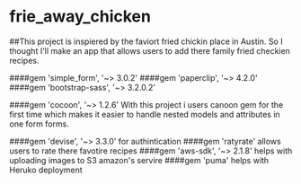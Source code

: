 # frie_away_chicken

##This project is inspiered by the faviort fried chickin place in Austin. So I thought I'll make an app that allows users to add there family fried checkien recipes.

####gem 'simple_form', '~> 3.0.2'
####gem 'paperclip', '~> 4.2.0'
####gem 'bootstrap-sass', '~> 3.2.0.2'

####gem 'cocoon', '~> 1.2.6' With this project i users canoon gem for the first time which makes it easier to handle nested models and attributes in one form forms.

####gem 'devise', '~> 3.3.0' for authintication 
####gem 'ratyrate' allows users to rate there favotire recipes 
####gem 'aws-sdk', '~> 2.1.8' helps with uploading images to S3 amazon's servire 
####gem 'puma' helps with Heruko deployment 

